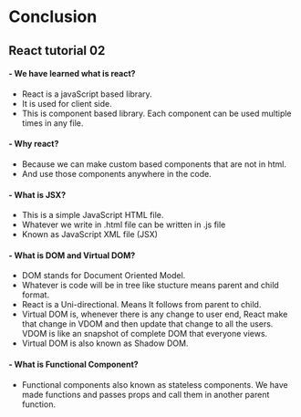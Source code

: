 # Conclusion

## React tutorial 02

#### - We have learned what is react?
  - React is a javaScript based library.
  - It is used for client side.
  - This is component based library. Each component can be used multiple times in any file.

#### - Why react?
 - Because we can make custom based components that are not in html.
 - And use those components anywhere in the code.
  
#### - What is JSX?
  - This is a simple JavaScript HTML file.
  - Whatever we write in .html file can be written in .js file
  - Known as JavaScript XML file (JSX)
  
#### - What is DOM and Virtual DOM?
  - DOM stands for Document Oriented Model.
  - Whatever is code will be in tree like stucture means parent and child format.
  - React is a Uni-directional. Means It follows from parent to child.
  - Virtual DOM is, whenever there is any change to user end, React make that change in VDOM and then update that change to all the users. VDOM is like an snapshot of complete DOM that everyone views.
  - Virtual DOM is also known as Shadow DOM.

#### - What is Functional Component?
  - Functional components also known as stateless components. We have made functions and passes props and call them in another parent function.